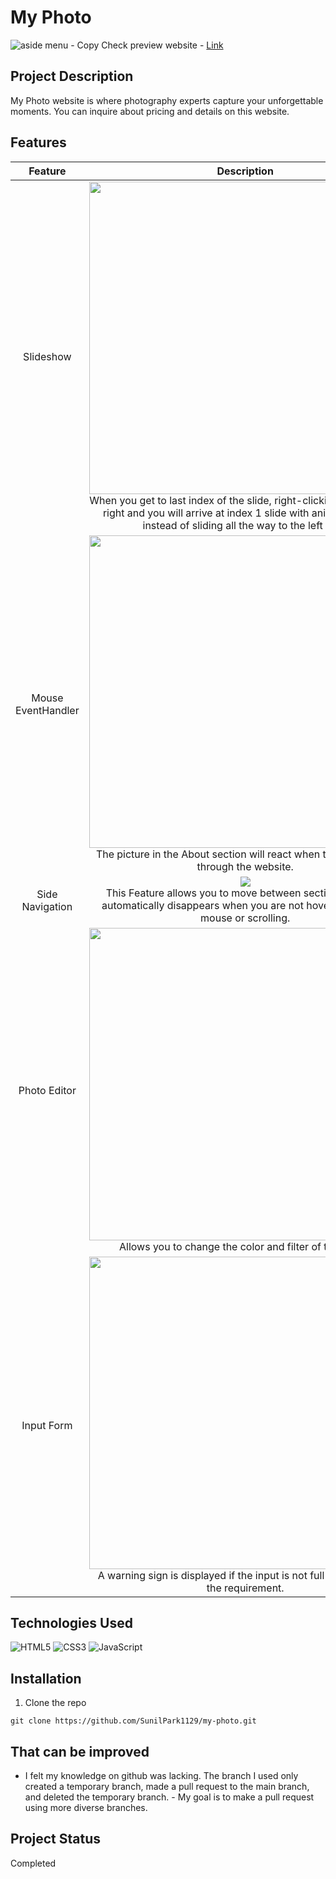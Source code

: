 # My Photo
![aside menu - Copy](https://user-images.githubusercontent.com/106734133/173830526-06d78bf5-2260-4d3e-a1e4-0a44be03577b.jpg)
Check preview website - [Link](https://sunilpark1129.github.io/my-photo/)
## Project Description
My Photo website is where photography experts capture your unforgettable moments. You can inquire about pricing and details on this website.
## Features
|Feature|Description|
|:--:|:--:|
|Slideshow|<img src="https://user-images.githubusercontent.com/106734133/173249078-89dc6357-49bb-46dd-9ecf-aedb31601ff9.jpg" width="500" ><br>When you get to last index of the slide, right-clicking will go to the right and you will arrive at index 1 slide with animation effect instead of sliding all the way to the left side.|
|Mouse EventHandler|<img src="https://user-images.githubusercontent.com/106734133/173250452-3a4f356b-2554-46dd-b813-6ed73d51efef.jpg" width="500"><br>The picture in the About section will react when the user scrolls through the website.|
|Side Navigation|<img src="https://user-images.githubusercontent.com/106734133/173249502-7974c406-ad9c-459e-b997-6e748cd256ed.jpg"><br>This Feature allows you to move between sections easily. It automatically disappears when you are not hovering over the mouse or scrolling.|
|Photo Editor|<img src="https://user-images.githubusercontent.com/106734133/173249772-2547285d-120f-4352-a0e0-08dbd2bd96d8.jpg" width="500" ><br>Allows you to change the color and filter of the photo.|
|Input Form|<img src="https://user-images.githubusercontent.com/106734133/173250101-3515e8d6-2d04-4d8b-ad30-ea0c9f2e2e98.jpg" width="500"><br>A warning sign is displayed if the input is not full or does not fit the requirement.|
## Technologies Used
![HTML5](https://img.shields.io/badge/html5-%23E34F26.svg?style=for-the-badge&logo=html5&logoColor=white) ![CSS3](https://img.shields.io/badge/css3-%231572B6.svg?style=for-the-badge&logo=css3&logoColor=white) ![JavaScript](https://img.shields.io/badge/javascript-%23323330.svg?style=for-the-badge&logo=javascript&logoColor=%23F7DF1E)
## Installation
1. Clone the repo
```
git clone https://github.com/SunilPark1129/my-photo.git
```
## That can be improved
- I felt my knowledge on github was lacking. The branch I used only created a temporary branch, made a pull request to the main branch, and deleted the temporary branch. - My goal is to make a pull request using more diverse branches.
## Project Status
Completed
